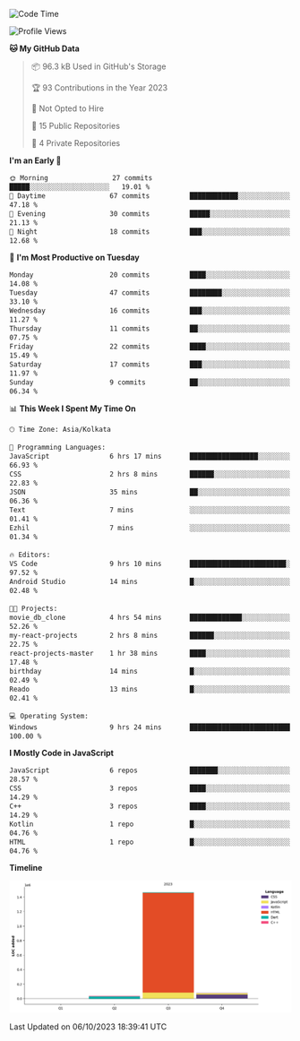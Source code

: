 <!--START_SECTION:waka-->
![Code Time](http://img.shields.io/badge/Code%20Time-184%20hrs%2054%20mins-blue)

![Profile Views](http://img.shields.io/badge/Profile%20Views-0-blue)

**🐱 My GitHub Data** 

> 📦 96.3 kB Used in GitHub's Storage 
 > 
> 🏆 93 Contributions in the Year 2023
 > 
> 🚫 Not Opted to Hire
 > 
> 📜 15 Public Repositories 
 > 
> 🔑 4 Private Repositories 
 > 
**I'm an Early 🐤** 

```text
🌞 Morning                27 commits          █████░░░░░░░░░░░░░░░░░░░░   19.01 % 
🌆 Daytime                67 commits          ████████████░░░░░░░░░░░░░   47.18 % 
🌃 Evening                30 commits          █████░░░░░░░░░░░░░░░░░░░░   21.13 % 
🌙 Night                  18 commits          ███░░░░░░░░░░░░░░░░░░░░░░   12.68 % 
```
📅 **I'm Most Productive on Tuesday** 

```text
Monday                   20 commits          ████░░░░░░░░░░░░░░░░░░░░░   14.08 % 
Tuesday                  47 commits          ████████░░░░░░░░░░░░░░░░░   33.10 % 
Wednesday                16 commits          ███░░░░░░░░░░░░░░░░░░░░░░   11.27 % 
Thursday                 11 commits          ██░░░░░░░░░░░░░░░░░░░░░░░   07.75 % 
Friday                   22 commits          ████░░░░░░░░░░░░░░░░░░░░░   15.49 % 
Saturday                 17 commits          ███░░░░░░░░░░░░░░░░░░░░░░   11.97 % 
Sunday                   9 commits           ██░░░░░░░░░░░░░░░░░░░░░░░   06.34 % 
```


📊 **This Week I Spent My Time On** 

```text
🕑︎ Time Zone: Asia/Kolkata

💬 Programming Languages: 
JavaScript               6 hrs 17 mins       █████████████████░░░░░░░░   66.93 % 
CSS                      2 hrs 8 mins        ██████░░░░░░░░░░░░░░░░░░░   22.83 % 
JSON                     35 mins             ██░░░░░░░░░░░░░░░░░░░░░░░   06.36 % 
Text                     7 mins              ░░░░░░░░░░░░░░░░░░░░░░░░░   01.41 % 
Ezhil                    7 mins              ░░░░░░░░░░░░░░░░░░░░░░░░░   01.34 % 

🔥 Editors: 
VS Code                  9 hrs 10 mins       ████████████████████████░   97.52 % 
Android Studio           14 mins             █░░░░░░░░░░░░░░░░░░░░░░░░   02.48 % 

🐱‍💻 Projects: 
movie_db_clone           4 hrs 54 mins       █████████████░░░░░░░░░░░░   52.26 % 
my-react-projects        2 hrs 8 mins        ██████░░░░░░░░░░░░░░░░░░░   22.75 % 
react-projects-master    1 hr 38 mins        ████░░░░░░░░░░░░░░░░░░░░░   17.48 % 
birthday                 14 mins             █░░░░░░░░░░░░░░░░░░░░░░░░   02.49 % 
Reado                    13 mins             █░░░░░░░░░░░░░░░░░░░░░░░░   02.41 % 

💻 Operating System: 
Windows                  9 hrs 24 mins       █████████████████████████   100.00 % 
```

**I Mostly Code in JavaScript** 

```text
JavaScript               6 repos             ███████░░░░░░░░░░░░░░░░░░   28.57 % 
CSS                      3 repos             ████░░░░░░░░░░░░░░░░░░░░░   14.29 % 
C++                      3 repos             ████░░░░░░░░░░░░░░░░░░░░░   14.29 % 
Kotlin                   1 repo              █░░░░░░░░░░░░░░░░░░░░░░░░   04.76 % 
HTML                     1 repo              █░░░░░░░░░░░░░░░░░░░░░░░░   04.76 % 
```



**Timeline**

![Lines of Code chart](https://raw.githubusercontent.com/sairam030/sairam030/main/assets/bar_graph.png)


 Last Updated on 06/10/2023 18:39:41 UTC
<!--END_SECTION:waka-->
